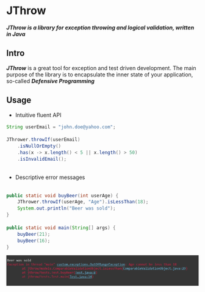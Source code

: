 # JThrow
***JThrow is a library for exception throwing and logical validation, written in Java***

## Intro
***JThrow*** is a great tool for exception and test driven development.
The main purpose of the library is to encapsulate the inner state of your application, so-called ***Defensive Programming***

## Usage
* Intuitive fluent API 

```java
String userEmail = "john.doe@yahoo.com";

JThrower.throwIf(userEmail)
    .isNullOrEmpty()
    .has(x -> x.length() < 5 || x.length() > 50)
    .isInvalidEmail();
    
```
* Descriptive error messages

```java

public static void buyBeer(int userAge) {
    JThrower.throwIf(userAge, "Age").isLessThan(18);
    System.out.println("Beer was sold");
}

public static void main(String[] args) {
    buyBeer(21);
    buyBeer(16);
}


```
![title](images/exception-image.png)